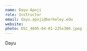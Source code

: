 ```yaml
---
name: Dayu-Apoji
role: Instructor
email: dayu.apoji@berkeley.edu
website: 
photo: DSC_4695-04-01-225x300.jpeg
---
```

Dayu
